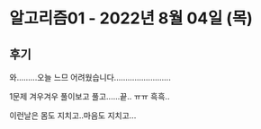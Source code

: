 # 알고리즘01 - 2022년 8월 04일 (목)



## 후기



와.........오늘 느므 어려웠습니다.........................



1문제 겨우겨우 풀이보고 풀고......끝.. ㅠㅠ 흑흑..



이런날은 몸도 지치고..마음도 지치고...

